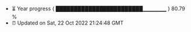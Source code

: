 - ⏳ Year progress { ████████████████████████▁▁▁▁▁▁ } 80.79 %
- ⏰ Updated on Sat, 22 Oct 2022 21:24:48 GMT

